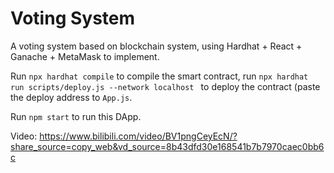 # Voting System
A voting system based on blockchain system, using Hardhat + React + Ganache + MetaMask to implement.

Run `npx hardhat compile` to compile the smart contract, run `npx hardhat run scripts/deploy.js --network localhost ` to deploy the contract (paste the deploy address to `App.js`.

Run `npm start` to run this DApp.

Video: https://www.bilibili.com/video/BV1pngCeyEcN/?share_source=copy_web&vd_source=8b43dfd30e168541b7b7970caec0bb6c
